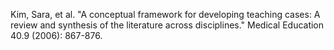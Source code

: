 
Kim, Sara, et al. "A conceptual framework for developing teaching cases: A review and synthesis of the literature across disciplines." Medical Education 40.9 (2006): 867-876.
